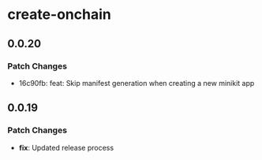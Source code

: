 # create-onchain

## 0.0.20

### Patch Changes

- 16c90fb: feat: Skip manifest generation when creating a new minikit app

## 0.0.19

### Patch Changes

- **fix**: Updated release process
